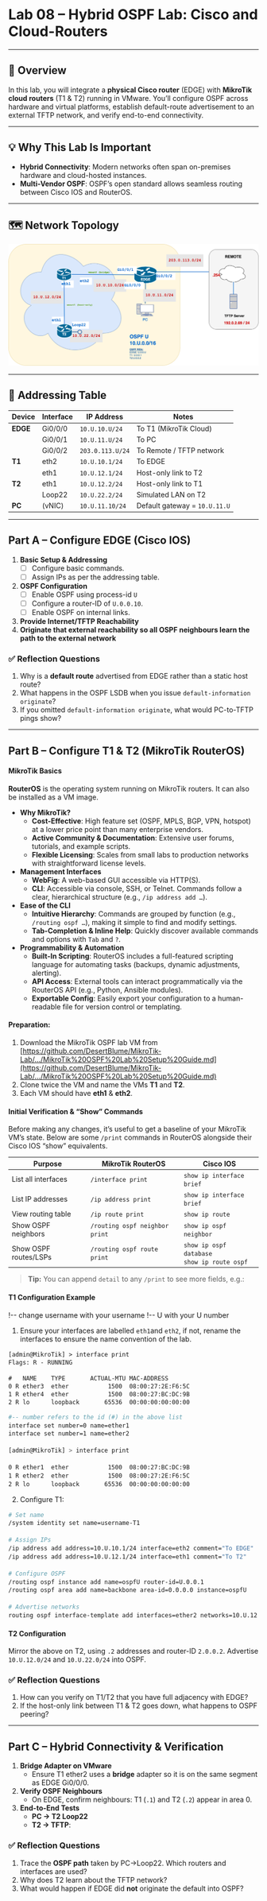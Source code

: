 # Lab 08 – Hybrid OSPF Lab: Cisco and Cloud-Routers

---
## 🧭 Overview

In this lab, you will integrate a **physical Cisco router** (EDGE) with **MikroTik cloud routers** (T1 & T2) running in VMware. You’ll configure OSPF across hardware and virtual platforms, establish default-route advertisement to an external TFTP network, and verify end-to-end connectivity.

---
## 💡 Why This Lab Is Important

- **Hybrid Connectivity**: Modern networks often span on-premises hardware and cloud-hosted instances.
- **Multi-Vendor OSPF**: OSPF’s open standard allows seamless routing between Cisco IOS and RouterOS.
---
## 🗺️ Network Topology

![Lab Topology](img/08-Lab-Topology.png)

---
## 📘 Addressing Table

| Device   | Interface | IP Address       | Notes                         |
| -------- | --------- | ---------------- | ----------------------------- |
| **EDGE** | Gi0/0/0   | `10.U.10.U/24`   | To T1 (MikroTik Cloud)        |
|          | Gi0/0/1   | `10.U.11.U/24`   | To PC                         |
|          | Gi0/0/2   | `203.0.113.U/24` | To Remote / TFTP network      |
| **T1**   | eth2      | `10.U.10.1/24`   | To EDGE                       |
|          | eth1      | `10.U.12.1/24`   | Host-only link to T2          |
| **T2**   | eth1      | `10.U.12.2/24`   | Host-only link to T1          |
|          | Loop22    | `10.U.22.2/24`   | Simulated LAN on T2           |
| **PC**   | (vNIC)    | `10.U.11.10/24`  | Default gateway = `10.U.11.U` |

---
## Part A – Configure EDGE (Cisco IOS)

1. **Basic Setup & Addressing**
    - [ ] Configure basic commands.
    - [ ] Assign IPs as per the addressing table.
2. **OSPF Configuration**
    - [ ] Enable OSPF using process-id  `U`
    - [ ] Configure a router-ID of `U.0.0.10`.
    - [ ] Enable OSPF on internal links.
3. **Provide Internet/TFTP Reachability**  
4. **Originate that external reachability so all OSPF neighbours learn the path to the external network**
### ✅ Reflection Questions
1. Why is a **default route** advertised from EDGE rather than a static host route?
2. What happens in the OSPF LSDB when you issue `default-information originate`?
3. If you omitted `default-information originate`, what would PC-to-TFTP pings show?

---
## Part B – Configure T1 & T2 (MikroTik RouterOS)

#### **MikroTik Basics**

**RouterOS** is the operating system running on MikroTik routers. It can also be installed as a VM image.  
- **Why MikroTik?**  
  - **Cost-Effective**: High feature set (OSPF, MPLS, BGP, VPN, hotspot) at a lower price point than many enterprise vendors.  
  - **Active Community & Documentation**: Extensive user forums, tutorials, and example scripts.  
  - **Flexible Licensing**: Scales from small labs to production networks with straightforward license levels.  
- **Management Interfaces**  
  - **WebFig**: A web-based GUI accessible via HTTP(S).  
  - **CLI**: Accessible via console, SSH, or Telnet. Commands follow a clear, hierarchical structure (e.g., `/ip address add …`).  
- **Ease of the CLI**  
  - **Intuitive Hierarchy**: Commands are grouped by function (e.g., `/routing ospf …`), making it simple to find and modify settings.  
  - **Tab-Completion & Inline Help**: Quickly discover available commands and options with `Tab` and `?`.  
- **Programmability & Automation**  
  - **Built-In Scripting**: RouterOS includes a full-featured scripting language for automating tasks (backups, dynamic adjustments, alerting).  
  - **API Access**: External tools can interact programmatically via the RouterOS API (e.g., Python, Ansible modules).  
  - **Exportable Config**: Easily export your configuration to a human-readable file for version control or templating.  
#### **Preparation**:
1. Download the MikroTik OSPF lab VM from [https://github.com/DesertBlume/MikroTik-Lab/.../MikroTik%20OSPF%20Lab%20Setup%20Guide.md](https://github.com/DesertBlume/MikroTik-Lab/.../MikroTik%20OSPF%20Lab%20Setup%20Guide.md)
2. Clone twice the VM and name the VMs **T1** and **T2**.
3. Each VM should have **eth1** & **eth2**.

#### **Initial Verification & “Show” Commands**
Before making any changes, it’s useful to get a baseline of your MikroTik VM’s state. Below are some `/print` commands in RouterOS alongside their Cisco IOS “show” equivalents.

| Purpose               | MikroTik RouterOS              | Cisco IOS                                       |
| --------------------- | ------------------------------ | ----------------------------------------------- |
| List all interfaces   | `/interface print`             | `show ip interface brief`                       |
| List IP addresses     | `/ip address print`            | `show ip interface brief`                       |
| View routing table    | `/ip route print`              | `show ip route`                                 |
| Show OSPF neighbors   | `/routing ospf neighbor print` | `show ip ospf neighbor`                         |
| Show OSPF routes/LSPs | `/routing ospf route print`    | `show ip ospf database`<br>`show ip route ospf` |

> **Tip:** You can append `detail` to any `/print` to see more fields, e.g.:  

#### **T1 Configuration Example**
!-- change username with your username
!-- U with your U number

1. Ensure your interfaces are labelled `eth1`and `eth2`, if not, rename the interfaces to ensure the name convention of the lab.
```shell
[admin@MikroTik] > interface print
Flags: R - RUNNING

#   NAME    TYPE       ACTUAL-MTU MAC-ADDRESS     
0 R ether3  ether           1500  08:00:27:2E:F6:5C
1 R ether4  ether           1500  08:00:27:BC:DC:9B
2 R lo      loopback       65536  00:00:00:00:00:00
```

```bash
#-- number refers to the id (#) in the above list
interface set number=0 name=ether1 
interface set number=1 name=ether2

[admin@MikroTik] > interface print                   

0 R ether1  ether           1500  08:00:27:BC:DC:9B
1 R ether2  ether           1500  08:00:27:2E:F6:5C
2 R lo      loopback       65536  00:00:00:00:00:00
```

2. Configure T1:
```bash
# Set name
/system identity set name=username-T1

# Assign IPs
/ip address add address=10.U.10.1/24 interface=eth2 comment="To EDGE"
/ip address add address=10.U.12.1/24 interface=eth1 comment="To T2"

# Configure OSPF
/routing ospf instance add name=ospfU router-id=U.0.0.1
/routing ospf area add name=backbone area-id=0.0.0.0 instance=ospfU

# Advertise networks
routing ospf interface-template add interfaces=ether2 networks=10.U.12.0/24 area=backbone
```
#### **T2 Configuration**
 Mirror the above on T2, using `.2` addresses and router-ID `2.0.0.2`.
Advertise `10.U.12.0/24` and `10.U.22.0/24` into OSPF.     
### ✅ Reflection Questions
1. How can you verify on T1/T2 that you have full adjacency with EDGE?
2. If the host-only link between T1 & T2 goes down, what happens to OSPF peering?

---
## Part C – Hybrid Connectivity & Verification

1. **Bridge Adapter on VMware**
    - Ensure T1 ether2 uses a **bridge** adapter so it is on the same segment as EDGE Gi0/0/0.
2. **Verify OSPF Neighbours**
    - On EDGE, confirm neighbours: T1 (`.1`) and T2 (`.2`) appear in area 0.
3. **End-to-End Tests**
    - **PC → T2 Loop22**
    - **T2 → TFTP**:
### ✅ Reflection Questions
1. Trace the **OSPF path** taken by PC→Loop22. Which routers and interfaces are used?
2. Why does T2 learn about the TFTP network?
3. What would happen if EDGE did **not** originate the default into OSPF?